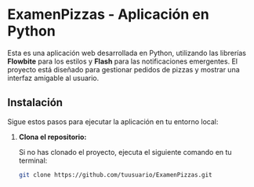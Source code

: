 # ExamenPizzas - Aplicación en Python

Esta es una aplicación web desarrollada en Python, utilizando las librerías **Flowbite** para los estilos y **Flash** para las notificaciones emergentes. El proyecto está diseñado para gestionar pedidos de pizzas y mostrar una interfaz amigable al usuario.

##  Instalación

Sigue estos pasos para ejecutar la aplicación en tu entorno local:

1. **Clona el repositorio:**

   Si no has clonado el proyecto, ejecuta el siguiente comando en tu terminal:

   ```bash
   git clone https://github.com/tuusuario/ExamenPizzas.git
